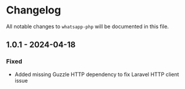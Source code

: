 # Changelog

All notable changes to `whatsapp-php` will be documented in this file.

## 1.0.1 - 2024-04-18

### Fixed
- Added missing Guzzle HTTP dependency to fix Laravel HTTP client issue
